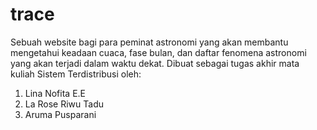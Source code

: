 trace
=====

Sebuah website bagi para peminat astronomi yang akan membantu mengetahui keadaan cuaca, fase bulan, dan daftar fenomena astronomi yang akan terjadi dalam waktu dekat. Dibuat sebagai tugas akhir mata kuliah Sistem Terdistribusi oleh:
1) Lina Nofita E.E
2) La Rose Riwu Tadu 
3) Aruma Pusparani
